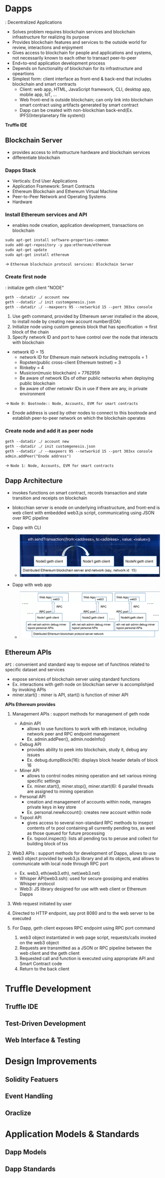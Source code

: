 # Dapps

: Decentralized Applications

+ Solves problem requires blockchain services and blockchain infrastructure for realizing its purpose
+ Provides blockchain features and services to the outside world for review, interactions and enjoyment
+ Gives access to blockchain for people and applications and systems, not necessarily known to each other to transact peer-to-peer
+ End=to-end application development process
+ Depends on functionality of blockchain for its infrastructure and opeartions
+ Simplest form: client interface as front-end & back-end that includes blockchain and smart contracts
  + Client: web app, HTML, JavaScript framework, CLI, desktop app, moblie app, IoT, ...
  + Web front-end is outside blockchain; can only link into blockchain smart contract using artifacts generated by smart contract
  + Dapp can be created with non-blockchian back-end(Ex. IPFS(Interplanetary file system))

**Truffle IDE**

## Blockchain Server

+ provides access to
infrastructure hardware and blockchain services
+ differentiate blockchain

### Dapps Stack

+ Verticals: End User Applications
+ Application Framework: Smart Contracts
+ Ethereum Blockchain and Ethereum Virtual Machine
+ Peer-to-Peer Network and Operating Systems
+ Hardware

### Install Ethereum services and API

+ enables node creation, application development, transactions on blockchain

```
sudo apt-get install software-properties-common
sudo add-apt-repository -y ppa:ethereum/ethereum
sudo apt-get update
sudo apt-get install ethereum
```

&rarr; `Ethereum blockchain protocol services: Blockchain Server`

### Create first node

: initialize geth client "NODE"

```
geth --datadir ./ account new
geth --datadir ./ init customgenesis.json
geth --datadir ./ --maxpeers 95 --networkid 15 --port 303xx console
```

1. Use geth command, provided by Ethereum server installed in the above, to install node by creating new account number(EOA)
2. Initialize node using custom genesis block that has specification &rarr; first block of the chain
3. Specify network ID and port to have control over the node that interacts with blockchain

+ network ID = 15
  + network ID for Ethereum main network including metropolis = 1
  + Ropsten(public cross-client Ethereum testnet) = 3
  + Rinkeby = 4
  + Musicion(music blockchain) = 7762959
  + Be aware of network IDs of other public networks when deploying public blockchain
  + Be aware of other netowkr IDs in use if there are any, in private environment

&rarr; `Node 0: Bootnode:: Node, Accounts, EVM for smart contracts`

+ Enode address is used by other nodes to connect to this bootnode and establish peer-to-peer network on which the blockchain operates

### Create node and add it as peer node

```
geth --datadir ./ account new
geth --datadir ./ init customgenesis.json
geth --datadir ./ --maxpeers 95 --networkid 15 --port 303xx console
admin.addPeer("Enode address")
```

&rarr; `Node 1: Node, Accounts, EVM for smart contracts`

## Dapp Architecture

+ invokes functions on smart contract, records transaction and state transition and receipts on blockchain
+ blokcchian server is enode on underlying infrastructure, and front-end is web client with embedded web3.js script, communicating using JSON over RPC pipeline

+ Dapp with CLI
  + <img src="-/cli.png">
+ Dapp with web app
  + <img src="-/webapp.png">

## Ethereum APIs

`API` : convenient and standard way to expose set of functinos related to specific dataset and services

+ expose services of blockchain server using standard functions
+ Ex. interactions with geth node on blockchian server is accomplishjed by invoking APIs
+ miner.start() : miner is API, start() is function of miner API

**APIs Ethereum provides**

1. Management APIs : support methods for management of geth node
   + Admin API
     + allows to use functions to work with eth instance, including network peer and RPC endpoint management
     + Ex. admin.addPeer(), admin.nodeInfo()
   + Debug API
     + provides ability to peek into blockchain, study it, debug any issues
     + Ex. debug.dumpBlock(16): displays block header details of block 16
   + Miner API
     + allows to control nodes mining operation and set various mining specific settings
     + Ex. miner.start(), miner.stop(), miner.start(6): 6 parallel threads are assigned to mining operation
   + Personal API
     + creation and management of accounts within node, manages private keys in key store
     + Ex. personal.newAccount(): creates new account within node
   + Txpool API
     + gives access to several non-standard RPC methods to insepct contents of tx pool containing all currently pending txs, as weel as those queued for future processing
     + Ex. txpool.inspect(): lists all pending txs to peruse and collect for building block of txs
2. Web3 APIs : support methods for development of Dapps, allows to use web3 object provided by web3.js library and all its objects, and allows to communicate with local node through RPC port
   + Ex. web3, eth(web3.eth), net(web3.net)
   + Whisper API(web3.ssh): used for secure gossiping and enables Whisper protocol
   + Web3: JS library designed for use with web client or Ethereum Dapps


1. Web request initiated by user
2. Directed to HTTP endpoint, say prot 8080 and to the web server to be executed
3. For Dapp, geth client exposes RPC endpoint using RPC port command
   1. web3 object instantiated in web page script, requests/calls invoked on the web3 object
   2. Requests are transmitted as a JSON or RPC pipeline between the web client and the geth client
   3. Requested call and function is executed using appropriate API and Smart Contract code
   4. Return to the back client

# Truffle Development

## Truffle IDE

## Test-Driven Development

## Web Interface & Testing

# Design Improvements

## Solidity Featuers

## Event Handling

## Oraclize

# Application Models & Standards

## Dapp Models

## Dapp Standards